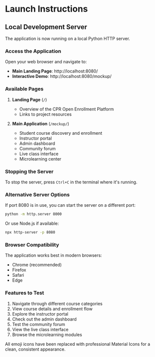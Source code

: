 # Launch Instructions

## Local Development Server

The application is now running on a local Python HTTP server.

### Access the Application

Open your web browser and navigate to:
- **Main Landing Page**: http://localhost:8080/
- **Interactive Demo**: http://localhost:8080/mockup/

### Available Pages

1. **Landing Page** (`/`)
   - Overview of the CPR Open Enrollment Platform
   - Links to project resources

2. **Main Application** (`/mockup/`)
   - Student course discovery and enrollment
   - Instructor portal
   - Admin dashboard
   - Community forum
   - Live class interface
   - Microlearning center

### Stopping the Server

To stop the server, press `Ctrl+C` in the terminal where it's running.

### Alternative Server Options

If port 8080 is in use, you can start the server on a different port:
```bash
python -m http.server 8000
```

Or use Node.js if available:
```bash
npx http-server -p 8080
```

### Browser Compatibility

The application works best in modern browsers:
- Chrome (recommended)
- Firefox
- Safari
- Edge

### Features to Test

1. Navigate through different course categories
2. View course details and enrollment flow
3. Explore the instructor portal
4. Check out the admin dashboard
5. Test the community forum
6. View the live class interface
7. Browse the microlearning modules

All emoji icons have been replaced with professional Material Icons for a clean, consistent appearance.